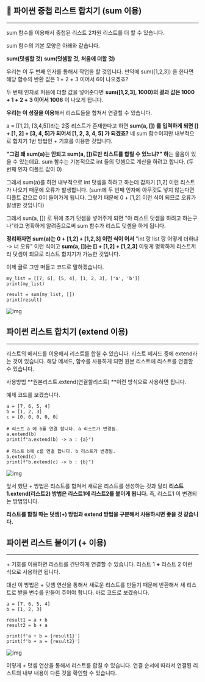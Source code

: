 ##  **💸 파이썬 중첩 리스트 합치기 (sum 이용)**

------

sum 함수를 이용해서 중첩된 리스트 2차원 리스트를 더 할 수 있습니다.

sum 함수의 기본 모양은 아래와 같습니다.

**sum(덧셈할 것)**
**sum(덧셈할 것, 처음에 더할 것)**

우리는 이 두 번째 인자를 통해서 작업을 할 것입니다.
만약에 sum([1,2,3]) 을 한다면 해당 함수의 반환 값은 1 + 2 + 3 이어서 6이 나오겠죠?

두 번째 인자로 처음에 더할 값을 넣어준다면
**sum([1,2,3], 1000)의 결과 값은 1000 + 1 + 2 + 3 이어서 1006** 이 나오게 됩니다.

**우리는 이 성질을 이용**해서 리스트들을 합쳐서 연결할 수 있습니다.

a = [[1,2], [3,4,5]]라는 2중 리스트가 존재한다고 하면
**sum(a, []) 를 입력하게 되면 [] + [1, 2] + [3, 4, 5]가 되어서 [1, 2, 3, 4, 5] 가 되겠죠?**
네 sum 함수이지만 내부적으로 합치기 1번 방법인 + 기호를 이용한 것입니다.

**"그럼 왜 sum(a)는 안되고 sum(a, [])로만 리스트를 합칠 수 있느냐?" 하**는 물음이 있을 수 있는데요.
sum 함수는 기본적으로 int 들의 덧셈으로 계산을 하려고 합니다. (두 번째 인자 디폴트 값이 0)

그래서 sum(a)를 하면 내부적으로 int 덧셈을 하려고 하는데 갑자기 [1,2] 이런 리스트가 나오기 때문에 오류가 발생합니다.
(sum에 두 번째 인자에 아무것도 넣지 않는다면 디폴트 값으로 0이 들어가게 됩니다. 그렇기 때문에 0 + [1,2] 이런 식이 되므로 오류가 발생한 것입니다)

그래서 sun(a, []) 로 뒤에 초기 덧셈을 넣어주게 되면 "아 리스트 덧셈을 하려고 하는구나"라고 명확하게 알려줌으로써 sum 함수가 리스트 덧셈을 하게 됩니다.

**정리하자면** **sum(a)는 0 + [1,2] + [1,2,3] 이런 식이 어서** "int 랑 list 랑 어떻게 더하냐 -> 너 오류" 이런 식이고
**sum(a, [])는 [] + [1,2] + [1,2,3]** 이렇게 명확하게 리스트끼리 덧셈이 되므로 리스트 합치기가 가능한 것입니다.

이제 글로 그만 떠들고 코드로 말하겠습니다.

```
my_list = [[7, 6], [5, 4], [1, 2, 3], ['a', 'b']]
print(my_list)

result = sum(my_list, [])
print(result)
```



![img](https://blog.kakaocdn.net/dn/bfDUVj/btrac9H3Sux/jmoRMGrd5ZniX4biHrlEO1/img.png)





## **파이썬 리스트 합치기 (extend 이용)**

------

리스트의 메서드를 이용해서 리스트를 합칠 수 있습니다.
리스트 메서드 중에 extend라는 것이 있습니다.
해당 메서드, 함수를 사용하게 되면 원본 리스트에 리스트를 연결할 수 있습니다.

사용방법
**원본리스트.extend(연결할리스트)
**이런 방식으로 사용하면 됩니다.

예제 코드를 보겠습니다.

```
a = [7, 6, 5, 4]
b = [1, 2, 3]
c = [0, 0, 0, 0, 0]

# 리스트 a 에 b를 연결 합니다. a 리스트가 변경됨.
a.extend(b)
print(f"a.extend(b) -> a : {a}")

# 리스트 b에 c를 연결 합니다. b 리스트가 변경됨.
b.extend(c)
print(f"b.extend(c) -> b : {b}")
```



![img](https://blog.kakaocdn.net/dn/c9MZcP/btradS0plG6/gcbdvAv0hZ8SIVJvRo0J60/img.png)



앞서 했던 + 방법은 리스트를 합쳐서 새로운 리스트를 생성하는 것과 달리
**리스트1.extend(리스트2) 방법은 리스트1에 리스트2를 붙이게 됩니다.**
즉, 리스트1 이 변경되는 방법입니다.

**리스트를 합칠 때는 덧셈(+) 방법과 extend 방법을 구분해서 사용하시면 좋을 것 같습니다.**





## **파이썬 리스트 붙이기 (+ 이용)**

------

\+ 기호를 이용하면 리스트를 간단하게 연결할 수 있습니다.
리스트 1 **+** 리스트 2 이런 식으로 사용하면 됩니다.

대신 이 방법은 + 덧셈 연산을 통해서 새로운 리스트를 만들기 때문에 반환해서 새 리스트로 받을 변수를 만들어 주어야 합니다.
바로 코드로 보겠습니다.

```
a = [7, 6, 5, 4]
b = [1, 2, 3]

result1 = a + b
result2 = b + a

print(f'a + b = {result1}')
print(f'b + a = {result2}')
```



![img](https://blog.kakaocdn.net/dn/c3syrL/btrac9H3Nls/K3ksV5P2U6PAmQneXoAQIK/img.png)



이렇게 + 덧셈 연산을 통해서 리스트를 합칠 수 있습니다.
연결 순서에 따라서 연결된 리스트의 내부 내용이 다른 것을 확인할 수 있습니다.